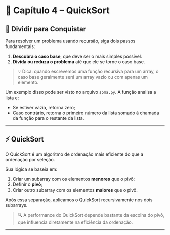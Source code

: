 # 📘 Capítulo 4 – QuickSort

## 🧠 Dividir para Conquistar

Para resolver um problema usando recursão, siga dois passos fundamentais:

1. **Descubra o caso base**, que deve ser o mais simples possível.
2. **Divida ou reduza o problema** até que ele se torne o caso base.

> 💡 Dica: quando escrevemos uma função recursiva para um array, o caso base geralmente será um array vazio ou com apenas um elemento.

Um exemplo disso pode ser visto no arquivo `soma.py`. A função analisa a lista e:

- Se estiver vazia, retorna zero;
- Caso contrário, retorna o primeiro número da lista somado à chamada da função para o restante da lista.

---

## ⚡ QuickSort

O QuickSort é um algoritmo de ordenação mais eficiente do que a ordenação por seleção.

Sua lógica se baseia em:

1. Criar um subarray com os elementos **menores** que o pivô;
2. Definir o **pivô**;
3. Criar outro subarray com os elementos **maiores** que o pivô.

Após essa separação, aplicamos o QuickSort recursivamente nos dois subarrays.

> 🔍 A performance do QuickSort depende bastante da escolha do pivô, que influencia diretamente na eficiência da ordenação.

---

